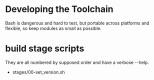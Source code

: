 # Developing the Toolchain

Bash is dangerous and hard to test, but portable across platforms and flexible, so keep modules as small as possible.

# build stage scripts

They are all numbered by supposed order and have a verbose --help.

- stages/00-set_version.sh

